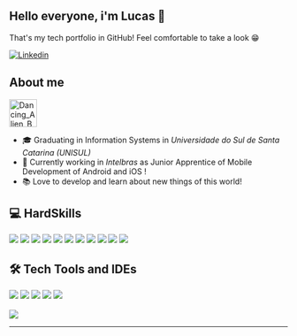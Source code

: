 ## Hello everyone, i'm Lucas 👋
That's my tech portfolio in GitHub! Feel comfortable to take a look 😁

[![Linkedin](https://img.shields.io/badge/LinkedIn-0077B5?style=flat&logo=linkedin&logoColor=white)](https://www.linkedin.com/in/lucas-silvagoncalves/) 

## About me

<a href="https://emoji.gg/emoji/8155-dancing-alien-boi"><img src="https://cdn3.emoji.gg/emojis/8155-dancing-alien-boi.gif" width="50px" height="50px" alt="Dancing_Alien_Boi"></a>

- 🎓 Graduating in Information Systems in _Universidade do Sul de Santa Catarina (UNISUL)_
- 💼 Currently working in _Intelbras_ as Junior Apprentice of Mobile Development of Android and iOS !
- 📚 Love to develop and learn about new things of this world!

<div>
    <h2>💻 HardSkills</h2>
    <img src='https://img.shields.io/badge/Swift-F54A2A?style=flat&logo=swift&logoColor=white'>
    <img src='https://img.shields.io/badge/Kotlin-7F52FF.svg?style=flat&logo=Kotlin&logoColor=white'>
    <img src='https://img.shields.io/badge/JavaScript-F7DF1E?style=flat&logo=javascript&logoColor=black'>
    <img src='https://img.shields.io/badge/Node.js-43853D?style=flat&logo=node.js&logoColor=white'>
    <img src='https://img.shields.io/badge/HTML5-E34F26?style=flat&logo=html5&logoColor=white'>
    <img src='https://img.shields.io/badge/CSS3-1572B6?style=flat&logo=css3&logoColor=white'>
    <img src='https://img.shields.io/badge/Java-ED8B00?style=flat&logo=openjdk&logoColor=white'>
    <img src='https://img.shields.io/badge/PostgreSQL-316192?style=flat&logo=postgresql&logoColor=white'>
    <img src='https://img.shields.io/badge/MySQL-005C84?style=flat&logo=mysql&logoColor=white'>
    <img src='https://img.shields.io/badge/GIT-E44C30?style=flat&logo=git&logoColor=white'>
    <img src='https://img.shields.io/badge/React-61DAFB.svg?style=flat&logo=React&logoColor=black'>
</div>

<div>
    <h2>🛠 Tech Tools and IDEs</h2>
    <img src='https://img.shields.io/badge/iOS-000000.svg?style=flat&logo=Apple&logoColor=white'>
    <img src='https://img.shields.io/badge/Android-34A853.svg?style=flat&logo=Android&logoColor=white'>
    <img src='https://img.shields.io/badge/Xcode-147EFB.svg?style=flat&logo=Xcode&logoColor=white'>
    <img src='https://img.shields.io/badge/Android%20Studio-3DDC84.svg?style=flat&logo=androidstudio&logoColor=white'>
    <img src='https://img.shields.io/badge/VS%20Code-007ACC.svg?style=flat&logo=visualstudiocode&logoColor=white'>
</div>

<br>

<img src='https://github-readme-stats.vercel.app/api/top-langs/?username=LucasSGonza&layout=compact&theme=radical'/>

---
